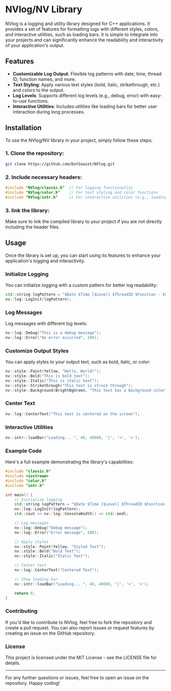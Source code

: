 # NVlog/NV Library

NVlog is a logging and utility library designed for C++ applications. It provides a set of features for formatting logs with different styles, colors, and interactive utilities, such as loading bars. It is simple to integrate into your projects and can significantly enhance the readability and interactivity of your application's output.

## Features
- **Customizable Log Output**: Flexible log patterns with date, time, thread ID, function names, and more.
- **Text Styling**: Apply various text styles (bold, italic, strikethrough, etc.) and colors to the output.
- **Log Levels**: Supports different log levels (e.g., debug, error) with easy-to-use functions.
- **Interactive Utilities**: Includes utilities like loading bars for better user interaction during long processes.

## Installation

To use the NVlog/NV library in your project, simply follow these steps:

### 1. Clone the repository:
```bash
git clone https://github.com/DotSowiet/NVlog.git
```

### 2. Include necessary headers:
```cpp
#include "NVlog/classic.h"  // For logging functionality
#include "NVlog/color.h"    // For text styling and color functions
#include "NVlog/intr.h"     // For interactive utilities (e.g., loading bars)
```

### 3. link the library:

Make sure to link the compiled library to your project if you are not directly including the header files.


## Usage

Once the library is set up, you can start using its features to enhance your application's logging and interactivity.

### Initialize Logging

You can initialize logging with a custom pattern for better log readability:

```cpp
std::string logPattern = "$Date $Time [$Level] $ThreadID $Function - $StartColor $Message $EndColor $File:$Line";
nv::log::LogInit(logPattern);
```

### Log Messages

Log messages with different log levels:

```cpp
nv::log::Debug("This is a debug message");
nv::log::Error("An error occurred", 100);
```

### Customize Output Styles

You can apply styles to your output text, such as bold, italic, or color:

```cpp
nv::style::Paint(Yellow, "Hello, World!");
nv::style::Bold("This is bold text");
nv::style::Italic("This is italic text");
nv::style::Strikethrough("This text is struck through");
nv::style::Background(BrightBgGreen, "This text has a background color");
```

### Center Text

```cpp
nv::log::CenterText("This text is centered on the screen");
```

### Interactive Utilities

```cpp
nv::intr::loadBar("Loading... ", 40, 40000, '|', '<', '>');
```

### Example Code

Here's a full example demonstrating the library's capabilities:

```cpp
#include "classic.h"
#include <iostream>
#include "color.h"
#include "intr.h"

int main() {
    // Initialize logging
    std::string logPattern = "$Date $Time [$Level] $ThreadID $Function - $StartColor $Message $EndColor $File:$Line";
    nv::log::LogInit(logPattern);
    std::cout << nv::log::ConsoleWidth() << std::endl;

    // Log messages
    nv::log::Debug("Debug message");
    nv::log::Error("Error message", 100);

    // Apply styles
    nv::style::Paint(Yellow, "Styled Text");
    nv::style::Bold("Bold Text");
    nv::style::Italic("Italic Text");

    // Center text
    nv::log::CenterText("Centered Text");

    // Show loading bar
    nv::intr::loadBar("Loading... ", 40, 40000, '|', '<', '>');

    return 0;
}

```

### Contributing

If you'd like to contribute to NVlog, feel free to fork the 
repository and create a pull request. You can also report issues
or request features by creating an issue on the GitHub repository.

### License

This project is licensed under the MIT License - see the LICENSE file for details.

---

For any further questions or issues, feel free to open an issue on the repository. Happy coding!